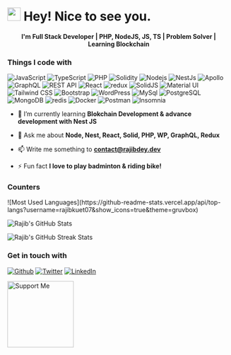 <h1><img src="https://emojis.slackmojis.com/emojis/images/1531849430/4246/blob-sunglasses.gif?1531849430" width="30"/> Hey! Nice to see you.</h1>
<h4 align="center">I'm Full Stack Developer | PHP, NodeJS, JS, TS | Problem Solver | Learning Blockchain</h4>

<h3>Things I code with</h3>
<p><img alt="JavaScript" src="https://img.shields.io/badge/-JavaScript-cccc00?style=flat-square&logo=javascript&logoColor=black" /> <img alt="TypeScript" src="https://img.shields.io/badge/-TypeScript-007ACC?style=flat-square&logo=typescript&logoColor=white" /> <img alt="PHP" src="https://img.shields.io/badge/-PHP-7377AD?style=flat-square&logo=php&logoColor=white" /> <img alt="Solidity" src="https://img.shields.io/badge/-Solidity-363636?style=flat-square&logo=solidity&logoColor=white" /> <img alt="Nodejs" src="https://img.shields.io/badge/-Nodejs-43853d?style=flat-square&logo=Node.js&logoColor=white" /> <img alt="NestJs" src="https://img.shields.io/badge/-NestJs-ea2845?style=flat-square&logo=nestjs&logoColor=white" /> <img alt="Apollo" src="https://img.shields.io/badge/-Apollo%20GraphQL-311C87?style=flat-square&logo=apollo-graphql&logoColor=white" /> <img alt="GraphQL" src="https://img.shields.io/badge/-GraphQL-E10098?style=flat-square&logo=graphql&logoColor=white" /> <img alt="REST API" src="https://img.shields.io/badge/-REST%20API-0091CF?style=flat-square&logo=restful&logoColor=white" /> <img alt="React" src="https://img.shields.io/badge/-React-45b8d8?style=flat-square&logo=react&logoColor=white" /> <img alt="redux" src="https://img.shields.io/badge/-Redux-764ABC?style=flat-square&logo=redux&logoColor=white" /> <img alt="SolidJS" src="https://img.shields.io/badge/-SolidJS-305794?style=flat-square&logo=solid&logoColor=white" /> <img alt="Material UI" src="https://img.shields.io/badge/-Material%20UI-0FAAF7?style=flat-square&logo=mui&logoColor=white" /> <img alt="Tailwind CSS" src="https://img.shields.io/badge/-Tailwind%20CSS-38B2AC?style=flat-square&logo=tailwindcss&logoColor=white" /> <img alt="Bootstrap" src="https://img.shields.io/badge/-Bootstrap-563D7C?style=flat-square&logo=bootstrap&logoColor=white" /> <img alt="WordPress" src="https://img.shields.io/badge/-WordPress-016E9E?style=flat-square&logo=wordpress&logoColor=white" /> <img alt="MySql" src="https://img.shields.io/badge/-MySql-46789E?style=flat-square&logo=mysql&logoColor=white" /> <img alt="PostgreSQL" src="https://img.shields.io/badge/-PostgreSql-31648C?style=flat-square&logo=postgresql&logoColor=white" /> <img alt="MongoDB" src="https://img.shields.io/badge/-MongoDB-13aa52?style=flat-square&logo=mongodb&logoColor=white" /> <img alt="redis" src="https://img.shields.io/badge/-Redis-D5362B?style=flat-square&logo=redis&logoColor=white" /> <img alt="Docker" src="https://img.shields.io/badge/-Docker-46a2f1?style=flat-square&logo=docker&logoColor=white" /> <img alt="Postman" src="https://img.shields.io/badge/-Postman-E76A3D?style=flat-square&logo=postman&logoColor=white" /> <img alt="Insomnia" src="https://img.shields.io/badge/-Insomnia-5849BE?style=flat-square&logo=insomnia&logoColor=white" /></p>

- 🌱 I’m currently learning **Blokchain Development & advance development with Nest JS**

- 💬 Ask me about **Node, Nest, React, Solid, PHP, WP, GraphQL, Redux**

- 📫 Write me something to **contact@rajibdey.dev**

- ⚡ Fun fact **I love to play badminton & riding bike!**

<h3>Counters</h3>
![Most Used Languages](https://github-readme-stats.vercel.app/api/top-langs?username=rajibkuet07&show_icons=true&theme=gruvbox)

![Rajib's GitHub Stats](https://github-readme-stats.vercel.app/api?username=rajibkuet07&show_icons=true&theme=gruvbox)

![Rajib's GitHub Streak Stats](https://github-readme-streak-stats.herokuapp.com/?user=rajibkuet07&theme=gruvbox)

<h3>Get in touch with</h3>
<p><a href="https://github.com/rajibkuet07" target="_blank"><img alt="Github" src="https://img.shields.io/badge/GitHub-%2312100E.svg?&style=for-the-badge&logo=Github&logoColor=white" /></a> <a href="https://twitter.com/rajibkuet07" target="_blank"><img alt="Twitter" src="https://img.shields.io/badge/twitter-%231DA1F2.svg?&style=for-the-badge&logo=twitter&logoColor=white" /></a> <a href="https://linkedin.com/in/rajibkuet07" target="_blank"><img alt="LinkedIn" src="https://img.shields.io/badge/linkedin-%230077B5.svg?&style=for-the-badge&logo=linkedin&logoColor=white" /></a>
</p>

<a href="https://www.buymeacoffee.com/rajibkuet07" target="_blank"><img src="https://cdn.buymeacoffee.com/buttons/v2/default-red.png" alt="Support Me" width="150"/></a>
